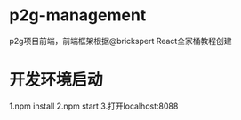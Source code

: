 # p2g-management
p2g项目前端，前端框架根据@brickspert React全家桶教程创建
# 开发环境启动
1.npm install
2.npm start
3.打开localhost:8088
